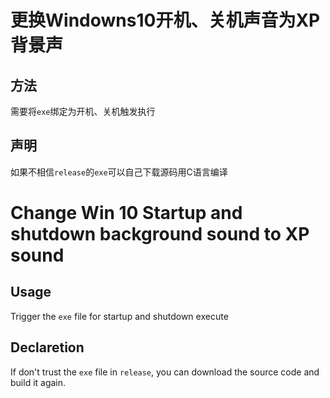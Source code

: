# 更换Windowns10开机、关机声音为XP背景声
## 方法
需要将`exe`绑定为开机、关机触发执行

## 声明
如果不相信`release`的`exe`可以自己下载源码用C语言编译



# Change Win 10 Startup and shutdown background sound to XP sound
## Usage
Trigger the `exe` file for startup and shutdown execute

## Declaretion
If don't trust the `exe` file in `release`, you can download the source code and build it again.
